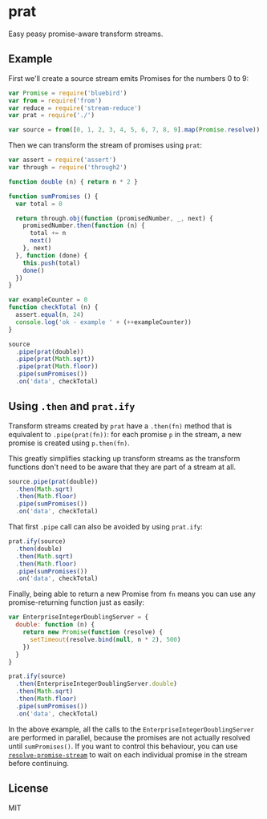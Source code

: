 # prat

Easy peasy promise-aware transform streams.

## Example

First we'll create a source stream emits Promises for the numbers 0 to 9:

```javascript
var Promise = require('bluebird')
var from = require('from')
var reduce = require('stream-reduce')
var prat = require('./')

var source = from([0, 1, 2, 3, 4, 5, 6, 7, 8, 9].map(Promise.resolve))
```

Then we can transform the stream of promises using `prat`:

```javascript
var assert = require('assert')
var through = require('through2')

function double (n) { return n * 2 }

function sumPromises () {
  var total = 0

  return through.obj(function (promisedNumber, _, next) {
    promisedNumber.then(function (n) {
      total += n
      next()
    }, next)
  }, function (done) {
    this.push(total)
    done()
  })
}

var exampleCounter = 0
function checkTotal (n) {
  assert.equal(n, 24)
  console.log('ok - example ' + (++exampleCounter))
}

source
  .pipe(prat(double))
  .pipe(prat(Math.sqrt))
  .pipe(prat(Math.floor))
  .pipe(sumPromises())
  .on('data', checkTotal)
```

## Using `.then` and `prat.ify`

Transform streams created by `prat` have a `.then(fn)` method that is equivalent
to `.pipe(prat(fn))`: for each promise `p` in the stream, a new promise is
created using `p.then(fn)`.

This greatly simplifies stacking up transform streams as the transform functions
don't need to be aware that they are part of a stream at all.

```javascript
source.pipe(prat(double))
  .then(Math.sqrt)
  .then(Math.floor)
  .pipe(sumPromises())
  .on('data', checkTotal)
```

That first `.pipe` call can also be avoided by using `prat.ify`:

```javascript
prat.ify(source)
  .then(double)
  .then(Math.sqrt)
  .then(Math.floor)
  .pipe(sumPromises())
  .on('data', checkTotal)
```

Finally, being able to return a new Promise from `fn` means you can use any
promise-returning function just as easily:

```javascript
var EnterpriseIntegerDoublingServer = {
  double: function (n) {
    return new Promise(function (resolve) {
      setTimeout(resolve.bind(null, n * 2), 500)
    })
  }
}

prat.ify(source)
  .then(EnterpriseIntegerDoublingServer.double)
  .then(Math.sqrt)
  .then(Math.floor)
  .pipe(sumPromises())
  .on('data', checkTotal)
```

In the above example, all the calls to the `EnterpriseIntegerDoublingServer` are
performed in parallel, because the promises are not actually resolved until
`sumPromises()`. If you want to control this behaviour, you can use
[`resolve-promise-stream`](http://npm.im/resolve-promise-stream) to wait on each
individual promise in the stream before continuing.

## License

MIT
